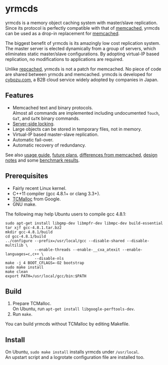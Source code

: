 yrmcds
======

yrmcds is a memory object caching system with master/slave replication.
Since its protocol is perfectly compatible with that of [memcached][],
yrmcds can be used as a drop-in replacement for [memcached][].

The biggest benefit of yrmcds is its amazingly low cost replication system.
The master server is elected dynamically from a group of servers, which
eliminates static master/slave configurations.  By adopting virtual-IP
based replication, no modifications to applications are required.

Unlike [repcached][], yrmcds is not a patch for memcached.  No piece of
code are shared between yrmcds and memcached.  yrmcds is developed for
[cybozu.com][cybozu], a B2B cloud service widely adopted by companies in
Japan.

Features
--------

* Memcached text and binary protocols.  
    Almost all commands are implemented including undocumented `Touch`,
    `GaT`, and `GaTK` binary commands.
* [Server-side locking](docs/locking.md).
* Large objects can be stored in temporary files, not in memory.
* Virtual-IP based master-slave replication.
* Automatic fail-over.
* Automatic recovery of redundancy.

See also [usage guide](docs/usage.md), [future plans](docs/future.md),
[differences from memcached](docs/diffs.md), [design notes](docs/design.md)
and some [benchmark results](docs/bench.md).

Prerequisites
-------------

* Fairly recent Linux kernel.
* C++11 compiler (gcc 4.8.1+ or clang 3.3+).
* [TCMalloc][tcmalloc] from Google.
* GNU make.

The following may help Ubuntu users to compile gcc 4.8.1:
```shell
sudo apt-get install libgmp-dev libmpfr-dev libmpc-dev build-essential
tar xjf gcc-4.8.1.tar.bz2
mkdir gcc-4.8.1/build
cd gcc-4.8.1/build
../configure --prefix=/usr/local/gcc --disable-shared --disable-multilib \
             --enable-threads --enable-__cxa_atexit --enable-languages=c,c++ \
             --disable-nls
make -j 4 BOOT_CFLAGS=-O2 bootstrap
sudo make install
make clean
export PATH=/usr/local/gcc/bin:$PATH
```

Build
-----

1. Prepare TCMalloc.  
  On Ubuntu, run `apt-get install libgoogle-perftools-dev`.
2. Run `make`.

You can build yrmcds without TCMalloc by editing Makefile.

Install
-------

On Ubuntu, `sudo make install` installs yrmcds under `/usr/local`.  
An upstart script and a logrotate configuration file are installed too.

[memcached]: http://memcached.org/
[repcached]: http://repcached.lab.klab.org/
[cybozu]: https://www.cybozu.com/us/
[tcmalloc]: http://goog-perftools.sourceforge.net/doc/tcmalloc.html
